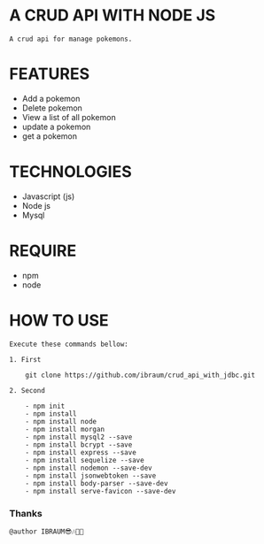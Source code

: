 # A CRUD API WITH NODE JS

    A crud api for manage pokemons. 

# FEATURES

 - Add a pokemon
 - Delete pokemon
 - View a list of all pokemon
 - update a pokemon
 - get a pokemon


# TECHNOLOGIES

 - Javascript (js)
 - Node js
 - Mysql

# REQUIRE

 - npm 
 - node
# HOW TO USE
    Execute these commands bellow:

    1. First

        git clone https://github.com/ibraum/crud_api_with_jdbc.git

    2. Second

        - npm init
        - npm install
        - npm install node
        - npm install morgan
        - npm install mysql2 --save
        - npm install bcrypt --save
        - npm install express --save
        - npm install sequelize --save
        - npm install nodemon --save-dev
        - npm install jsonwebtoken --save
        - npm install body-parser --save-dev
        - npm install serve-favicon --save-dev


### Thanks
    @author IBRAUM😎🎶🐱‍👤